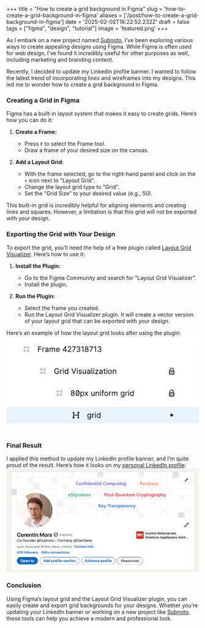 +++
title = "How to create a grid background in Figma"
slug = 'how-to-create-a-grid-background-in-figma'
aliases = ['/post/how-to-create-a-grid-background-in-figma']
date = '2025-02-02T18:22:52.232Z'
draft = false
tags = ["figma", "design", "tutorial"]
image = 'featured.png'
+++

As I embark on a new project named [Subnoto](https://subnoto.com), I’ve been exploring various ways to create appealing designs using Figma. While Figma is often used for web design, I’ve found it incredibly useful for other purposes as well, including marketing and branding content.

Recently, I decided to update my LinkedIn profile banner. I wanted to follow the latest trend of incorporating lines and wireframes into my designs. This led me to wonder how to create a grid background in Figma.

### Creating a Grid in Figma

Figma has a built-in layout system that makes it easy to create grids. Here’s how you can do it:

1. **Create a Frame:**
    - Press `F` to select the Frame tool.
    - Draw a frame of your desired size on the canvas.

2. **Add a Layout Grid:**
    - With the frame selected, go to the right-hand panel and click on the `+` icon next to "Layout Grid".
    - Change the layout grid type to "Grid".
    - Set the "Grid Size" to your desired value (e.g., 50).

This built-in grid is incredibly helpful for aligning elements and creating lines and squares. However, a limitation is that this grid will not be exported with your design.

### Exporting the Grid with Your Design

To export the grid, you’ll need the help of a free plugin called [Layout Grid Visualizer](https://www.figma.com/community/plugin/831003768229656707). Here’s how to use it:

1. **Install the Plugin:**
    - Go to the Figma Community and search for "Layout Grid Visualizer".
    - Install the plugin.

2. **Run the Plugin:**
    - Select the frame you created.
    - Run the Layout Grid Visualizer plugin. It will create a vector version of your layout grid that can be exported with your design.

Here’s an example of how the layout grid looks after using the plugin:
![figma layout grid vector](layout-grid.png)

### Final Result

I applied this method to update my LinkedIn profile banner, and I’m quite proud of the result. Here’s how it looks on my [personal LinkedIn profile](https://www.linkedin.com/in/corentinmors/):
![Corentin Mors LinkedIn Banner](linked-preview.png)

### Conclusion

Using Figma’s layout grid and the Layout Grid Visualizer plugin, you can easily create and export grid backgrounds for your designs. Whether you’re updating your LinkedIn banner or working on a new project like [Subnoto](https://subnoto.com), these tools can help you achieve a modern and professional look.